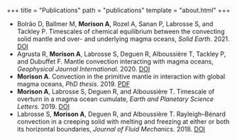+++
title = "Publications"
path = "publications"
template = "about.html"
+++

- Bolrão D,  Ballmer M, **Morison A**, Rozel A, Sanan P, Labrosse S, and
  Tackley P. Timescales of chemical equilibrium between the convecting solid
  mantle and over- and underlying magma oceans, _Solid Earth_. 2021.
  [DOI](https://doi.org/10.5194/se-12-421-2021)
- Agrusta R, **Morison A**, Labrosse S, Deguen R, Alboussière T, Tackley P, and
  Dubuffet F. Mantle convection interacting with magma oceans, _Geophysical
  Journal International_. 2020. [DOI](https://doi.org/10.1093/gji/ggz549)
- **Morison A**. Convection in the primitive mantle in interaction with global
  magma oceans, _PhD thesis_. 2019.
  [PDF](https://www.researchgate.net/profile/Adrien-Morison/publication/349512371_Timescales_of_chemical_equilibrium_between_the_convecting_solid_mantle_and_over-_and_underlying_magma_oceans/links/60534c26299bf173675211a8/Timescales-of-chemical-equilibrium-between-the-convecting-solid-mantle-and-over-and-underlying-magma-oceans.pdf)
- **Morison A**, Labrosse S, Deguen R, and Alboussière T. Timescale of overturn
  in a magma ocean cumulate, _Earth and Planetary Science Letters_. 2019.
  [DOI](http://doi.org/10.1016/j.epsl.2019.03.037)
- Labrosse S, **Morison A**, Deguen R, and Alboussière T.  Rayleigh–Bénard
  convection in a creeping solid with melting and freezing at either or both
  its horizontal boundaries, _Journal of Fluid Mechanics_. 2018.
  [DOI](https://doi.org/10.1017/jfm.2018.258)
